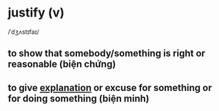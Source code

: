 # justify (v)

/ˈdʒʌstɪfaɪ/

## to show that somebody/something is right or reasonable (biện chứng)

## to give [explanation](explanation-n.md#a-statement-or-piece-of-writting-that-tells-you-how-something-works-or-makes-something-easier-to-understand-giải-thích) or excuse for something or for doing something (biện minh)